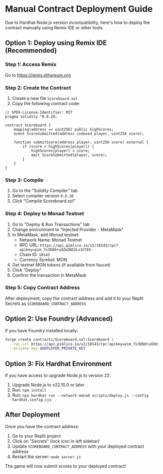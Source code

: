 # Manual Contract Deployment Guide

Due to Hardhat Node.js version incompatibility, here's how to deploy the contract manually using Remix IDE or other tools.

## Option 1: Deploy using Remix IDE (Recommended)

### Step 1: Access Remix
Go to https://remix.ethereum.org

### Step 2: Create the Contract
1. Create a new file `Scoreboard.sol`
2. Copy the following contract code:

```solidity
// SPDX-License-Identifier: MIT
pragma solidity ^0.8.20;

contract Scoreboard {
    mapping(address => uint256) public highScores;
    event ScoreSubmitted(address indexed player, uint256 score);

    function submitScore(address player, uint256 score) external {
        if (score > highScores[player]) {
            highScores[player] = score;
            emit ScoreSubmitted(player, score);
        }
    }
}
```

### Step 3: Compile
1. Go to the "Solidity Compiler" tab
2. Select compiler version `0.8.20`
3. Click "Compile Scoreboard.sol"

### Step 4: Deploy to Monad Testnet
1. Go to "Deploy & Run Transactions" tab
2. Change environment to "Injected Provider - MetaMask"
3. In MetaMask, add Monad testnet:
   - Network Name: Monad Testnet
   - RPC URL: `https://api.pimlico.io/v2/10143/rpc?apikey=pim_7s3DQ8rudZmSN52Lv1CYEh`
   - Chain ID: `10143`
   - Currency Symbol: MON
4. Get testnet MON tokens (if available from faucet)
5. Click "Deploy"
6. Confirm the transaction in MetaMask

### Step 5: Copy Contract Address
After deployment, copy the contract address and add it to your Replit Secrets as `SCOREBOARD_CONTRACT_ADDRESS`

## Option 2: Use Foundry (Advanced)

If you have Foundry installed locally:

```bash
forge create contracts/Scoreboard.sol:Scoreboard \
  --rpc-url https://api.pimlico.io/v2/10143/rpc?apikey=pim_7s3DQ8rudZmSN52Lv1CYEh \
  --private-key $DEPLOYER_PRIVATE_KEY
```

## Option 3: Fix Hardhat Environment

If you have access to upgrade Node.js to version 22:

1. Upgrade Node.js to v22.10.0 or later
2. Run: `npm install`
3. Run: `npx hardhat run --network monad scripts/deploy.js --config hardhat.config.cjs`

## After Deployment

Once you have the contract address:

1. Go to your Replit project
2. Click on "Secrets" (lock icon in left sidebar)
3. Update `SCOREBOARD_CONTRACT_ADDRESS` with your deployed contract address
4. Restart the server: `node server.js`

The game will now submit scores to your deployed contract!
